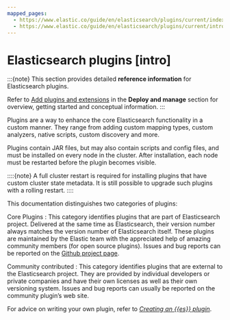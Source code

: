 ```yaml
---
mapped_pages:
  - https://www.elastic.co/guide/en/elasticsearch/plugins/current/index.html
  - https://www.elastic.co/guide/en/elasticsearch/plugins/current/intro.html
---
```


# Elasticsearch plugins [intro]

:::{note}
This section provides detailed **reference information** for Elasticsearch plugins.

Refer to [Add plugins and extensions](docs-content://deploy-manage/deploy/elastic-cloud/add-plugins-extensions.md) in the **Deploy and manage** section for overview, getting started and conceptual information.
:::

Plugins are a way to enhance the core Elasticsearch functionality in a custom manner. They range from adding custom mapping types, custom analyzers, native scripts, custom discovery and more.

Plugins contain JAR files, but may also contain scripts and config files, and must be installed on every node in the cluster. After installation, each node must be restarted before the plugin becomes visible.

::::{note}
A full cluster restart is required for installing plugins that have custom cluster state metadata. It is still possible to upgrade such plugins with a rolling restart.
::::


This documentation distinguishes two categories of plugins:

Core Plugins
:   This category identifies plugins that are part of Elasticsearch project. Delivered at the same time as Elasticsearch, their version number always matches the version number of Elasticsearch itself. These plugins are maintained by the Elastic team with the appreciated help of amazing community members (for open source plugins). Issues and bug reports can be reported on the [Github project page](https://github.com/elastic/elasticsearch).

Community contributed
:   This category identifies plugins that are external to the Elasticsearch project. They are provided by individual developers or private companies and have their own licenses as well as their own versioning system. Issues and bug reports can usually be reported on the community plugin’s web site.

For advice on writing your own plugin, refer to [*Creating an {{es}} plugin*](/extend/index.md).

